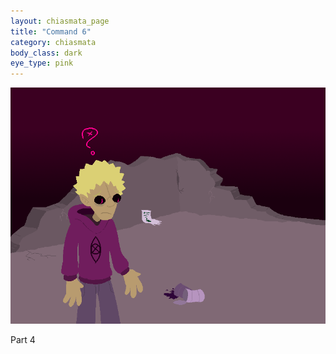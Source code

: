 ```yaml
---
layout: chiasmata_page
title: "Command 6"
category: chiasmata
body_class: dark
eye_type: pink
---
```


![155](/chiasmata/images/155.png)

Part 4